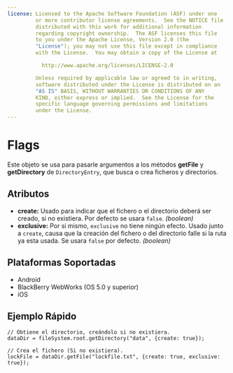 ```yaml
---
license: Licensed to the Apache Software Foundation (ASF) under one
         or more contributor license agreements.  See the NOTICE file
         distributed with this work for additional information
         regarding copyright ownership.  The ASF licenses this file
         to you under the Apache License, Version 2.0 (the
         "License"); you may not use this file except in compliance
         with the License.  You may obtain a copy of the License at

           http://www.apache.org/licenses/LICENSE-2.0

         Unless required by applicable law or agreed to in writing,
         software distributed under the License is distributed on an
         "AS IS" BASIS, WITHOUT WARRANTIES OR CONDITIONS OF ANY
         KIND, either express or implied.  See the License for the
         specific language governing permissions and limitations
         under the License.
---
```


Flags
=====

Este objeto se usa para pasarle argumentos a los métodos __getFile__ y __getDirectory__ de `DirectoryEntry`, que busca o crea ficheros y directorios.

Atributos
---------

- __create:__ Usado para indicar que el fichero o el directorio deberá ser creado, si no existiera. Por defecto se usara `false`. _(boolean)_ 
- __exclusive:__ Por si mismo, `exclusive` no tiene ningún efecto. Usado junto a `create`, causa que la creación del fichero o del directorio falle si la ruta ya esta usada. Se usara `false` por defecto. _(boolean)_ 

Plataformas Soportadas
----------------------

- Android
- BlackBerry WebWorks (OS 5.0 y superior)
- iOS

Ejemplo Rápido
--------------

    // Obtiene el directorio, creándolo si no existiera.
    dataDir = fileSystem.root.getDirectory("data", {create: true});

    // Crea el fichero (Si no existiera).
    lockFile = dataDir.getFile("lockfile.txt", {create: true, exclusive: true});
